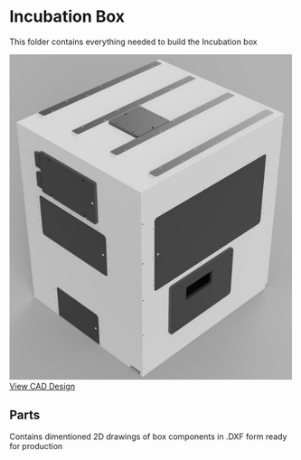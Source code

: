 # Incubation Box

This folder contains everything needed to build the Incubation box

<img src="../Images/Incubation-Box.jpg" width="500">
<a href="https://a360.co/38g8Djh">View CAD Design</a>

## Parts

Contains dimentioned 2D drawings of box components in .DXF form ready for production
